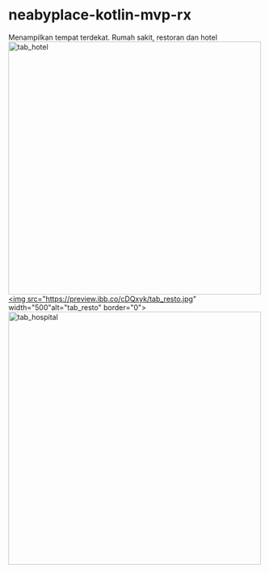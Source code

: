 # neabyplace-kotlin-mvp-rx
Menampilkan tempat terdekat. Rumah sakit, restoran dan hotel
<a href="https://ibb.co/mcGRr5"><img src="https://preview.ibb.co/krzeB5/tab_hotel.jpg" width="500" alt="tab_hotel" border="0"></a>
<a href="https://ibb.co/icUPdk"><img src="https://preview.ibb.co/cDQxyk/tab_resto.jpg"  width="500"alt="tab_resto" border="0"></a>
<a href="https://ibb.co/hpxMPQ"><img src="https://preview.ibb.co/bQtvjQ/tab_hospital.jpg"  width="500" alt="tab_hospital" border="0"></a>
